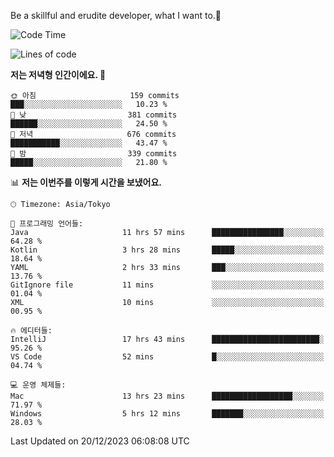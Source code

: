 Be a skillful and erudite developer, what I want to.👶

<!--START_SECTION:waka-->
![Code Time](http://img.shields.io/badge/Code%20Time-364%20hrs%2034%20mins-blue)

![Lines of code](https://img.shields.io/badge/%EC%A0%80%EB%8A%94%20%EC%97%AC%ED%83%9C%EA%B9%8C%EC%A7%80%20-747.3%20thousand%20%EC%A4%84%EC%9D%98%20%EC%BD%94%EB%93%9C%EB%A5%BC%20%EC%9E%91%EC%84%B1%ED%96%88%EC%96%B4%EC%9A%94.-blue)

**저는 저녁형 인간이에요. 🦉** 

```text
🌞 아침                     159 commits         ███░░░░░░░░░░░░░░░░░░░░░░   10.23 % 
🌆 낮　                     381 commits         ██████░░░░░░░░░░░░░░░░░░░   24.50 % 
🌃 저녁                     676 commits         ███████████░░░░░░░░░░░░░░   43.47 % 
🌙 밤　                     339 commits         █████░░░░░░░░░░░░░░░░░░░░   21.80 % 
```


📊 **저는 이번주를 이렇게 시간을 보냈어요.** 

```text
🕑︎ Timezone: Asia/Tokyo

💬 프로그래밍 언어들: 
Java                     11 hrs 57 mins      ████████████████░░░░░░░░░   64.28 % 
Kotlin                   3 hrs 28 mins       █████░░░░░░░░░░░░░░░░░░░░   18.64 % 
YAML                     2 hrs 33 mins       ███░░░░░░░░░░░░░░░░░░░░░░   13.76 % 
GitIgnore file           11 mins             ░░░░░░░░░░░░░░░░░░░░░░░░░   01.04 % 
XML                      10 mins             ░░░░░░░░░░░░░░░░░░░░░░░░░   00.95 % 

🔥 에디터들: 
IntelliJ                 17 hrs 43 mins      ████████████████████████░   95.26 % 
VS Code                  52 mins             █░░░░░░░░░░░░░░░░░░░░░░░░   04.74 % 

💻 운영 체제들: 
Mac                      13 hrs 23 mins      ██████████████████░░░░░░░   71.97 % 
Windows                  5 hrs 12 mins       ███████░░░░░░░░░░░░░░░░░░   28.03 % 
```


 Last Updated on 20/12/2023 06:08:08 UTC
<!--END_SECTION:waka-->
